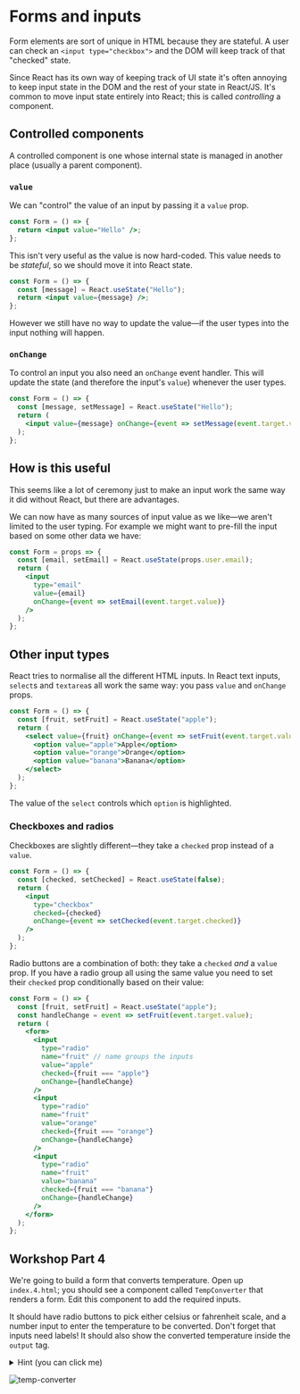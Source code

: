 # Forms and inputs

Form elements are sort of unique in HTML because they are stateful. A user can check an `<input type="checkbox">` and the DOM will keep track of that "checked" state.

Since React has its own way of keeping track of UI state it's often annoying to keep input state in the DOM and the rest of your state in React/JS. It's common to move input state entirely into React; this is called _controlling_ a component.

## Controlled components

A controlled component is one whose internal state is managed in another place (usually a parent component).

### `value`

We can "control" the value of an input by passing it a `value` prop.

```jsx
const Form = () => {
  return <input value="Hello" />;
};
```

This isn't very useful as the value is now hard-coded. This value needs to be _stateful_, so we should move it into React state.

```jsx
const Form = () => {
  const [message] = React.useState("Hello");
  return <input value={message} />;
};
```

However we still have no way to update the value—if the user types into the input nothing will happen.

### `onChange`

To control an input you also need an `onChange` event handler. This will update the state (and therefore the input's `value`) whenever the user types.

```jsx
const Form = () => {
  const [message, setMessage] = React.useState("Hello");
  return (
    <input value={message} onChange={event => setMessage(event.target.value)} />
  );
};
```

## How is this useful

This seems like a lot of ceremony just to make an input work the same way it did without React, but there are advantages.

We can now have as many sources of input value as we like—we aren't limited to the user typing. For example we might want to pre-fill the input based on some other data we have:

```jsx
const Form = props => {
  const [email, setEmail] = React.useState(props.user.email);
  return (
    <input
      type="email"
      value={email}
      onChange={event => setEmail(event.target.value)}
    />
  );
};
```

## Other input types

React tries to normalise all the different HTML inputs. In React text inputs, `select`s and `textarea`s all work the same way: you pass `value` and `onChange` props.

```jsx
const Form = () => {
  const [fruit, setFruit] = React.useState("apple");
  return (
    <select value={fruit} onChange={event => setFruit(event.target.value)}>
      <option value="apple">Apple</option>
      <option value="orange">Orange</option>
      <option value="banana">Banana</option>
    </select>
  );
};
```

The value of the `select` controls which `option` is highlighted.

### Checkboxes and radios

Checkboxes are slightly different—they take a `checked` prop instead of a `value`.

```jsx
const Form = () => {
  const [checked, setChecked] = React.useState(false);
  return (
    <input
      type="checkbox"
      checked={checked}
      onChange={event => setChecked(event.target.checked)}
    />
  );
};
```

Radio buttons are a combination of both: they take a `checked` _and_ a `value` prop. If you have a radio group all using the same value you need to set their `checked` prop conditionally based on their value:

```jsx
const Form = () => {
  const [fruit, setFruit] = React.useState("apple");
  const handleChange = event => setFruit(event.target.value);
  return (
    <form>
      <input
        type="radio"
        name="fruit" // name groups the inputs
        value="apple"
        checked={fruit === "apple"}
        onChange={handleChange}
      />
      <input
        type="radio"
        name="fruit"
        value="orange"
        checked={fruit === "orange"}
        onChange={handleChange}
      />
      <input
        type="radio"
        name="fruit"
        value="banana"
        checked={fruit === "banana"}
        onChange={handleChange}
      />
    </form>
  );
};
```

## Workshop Part 4

We're going to build a form that converts temperature. Open up `index.4.html`; you should see a component called `TempConverter` that renders a form. Edit this component to add the required inputs.

It should have radio buttons to pick either celsius or fahrenheit scale, and a number input to enter the temperature to be converted. Don't forget that inputs need labels! It should also show the converted temperature inside the `output` tag.

   <details>
   <summary>
   Hint (you can click me)
   </summary>

Here are helper functions to do the temperature conversion:

```js
const celsiusToFahrenheit = c => Math.round((c * 9) / 5 + 32);
const fahrenheitToCelsius = f => Math.round(((f - 32) * 5) / 9);
```

   </details>

![temp-converter](https://user-images.githubusercontent.com/9408641/58381233-927bbd80-7fb2-11e9-8ea5-fd35972da658.gif)
